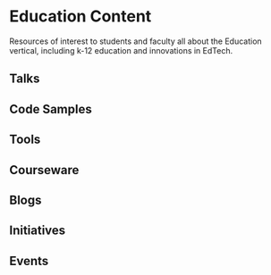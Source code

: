 # Education Content

Resources of interest to students and faculty all about the Education vertical, including k-12 education and innovations in EdTech.

## Talks

## Code Samples

## Tools

## Courseware

## Blogs

## Initiatives

## Events
